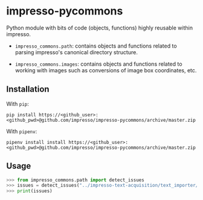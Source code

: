 # impresso-pycommons
Python module with bits of code (objects, functions) highly reusable within impresso.

* `impresso_commons.path`: contains objects and functions related to parsing impresso's canonical directory structure.

* `impresso_commons.images`: contains objects and functions related to working with images such as conversions of image box coordinates, etc.

## Installation

With `pip`:

    pip install https://<github_user>:<github_pwd>@github.com/impresso/impresso-pycommons/archive/master.zip

With `pipenv`:

    pipenv install install https://<github_user>:<github_pwd>@github.com/impresso/impresso-pycommons/archive/master.zip


## Usage

```python
>>> from impresso_commons.path import detect_issues
>>> issues = detect_issues("../impresso-text-acquisition/text_importer/data/sample_data/")
>>> print(issues)
```
